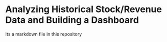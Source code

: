 # Analyzing Historical Stock/Revenue Data and Building a Dashboard
Its a markdown file in this repository
